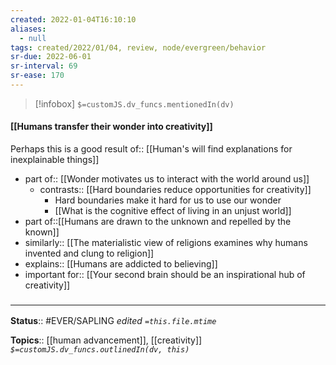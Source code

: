```yaml
---
created: 2022-01-04T16:10:10 
aliases:
  - null
tags: created/2022/01/04, review, node/evergreen/behavior
sr-due: 2022-06-01
sr-interval: 69
sr-ease: 170
---
```

> [!infobox]
`$=customJS.dv_funcs.mentionedIn(dv)`

#### [[Humans transfer their wonder into creativity]] 

Perhaps this is a good
result of:: [[Human's will find explanations for inexplainable things]]

- part of:: [[Wonder motivates us to interact with the world around us]]
	- contrasts:: [[Hard boundaries reduce opportunities for creativity]]
		- Hard boundaries make it hard for us to use our wonder
		- [[What is the cognitive effect of living in an unjust world]]
- part of::[[Humans are drawn to the unknown and repelled by the known]]
- similarly:: [[The materialistic view of religions examines why humans invented and clung to religion]]
- explains:: [[Humans are addicted to believing]]
- important for:: [[Your second brain should be an inspirational hub of creativity]]
 

### <hr class="footnote"/>

**Status**:: #EVER/SAPLING 
*edited `=this.file.mtime`*

**Topics**:: [[human advancement]], [[creativity]]
*`$=customJS.dv_funcs.outlinedIn(dv, this)`*
